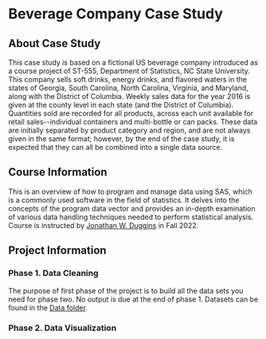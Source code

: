 # Beverage Company Case Study
## About Case Study
This case study is based on a fictional US beverage company introduced as a course project of ST-555, Department of Statistics, NC State  University. This company sells soft drinks, energy drinks, and flavored waters in the states of Georgia, South Carolina, North Carolina, Virginia, and Maryland, along with the District of Columbia. Weekly sales data for the year 2016 is given at the county level in each state (and the District of Columbia). Quantities sold are recorded for all products, across each unit available for retail sales--individual containers and multi-bottle or can packs. These data are initially separated by product category and region, and are not always given in the same format; however, by the end of the case study, it is expected that they can all be combined into a single data source.

## Course Information
This is an overview of how to program and manage data using SAS, which is a commonly used software in the field of statistics. It delves into the concepts of the program data vector and provides an in-depth examination of various data handling techniques needed to perform statistical analysis. Course is instructed by [Jonathan W. Duggins](https://jonathanduggins.com/books) in Fall 2022.


## Project Information
### Phase 1. Data Cleaning
The purpose of first phase of the project is to build all the data sets you need for phase two. No output is due at the end of phase 1. 
Datasets can be found in the [Data folder](https://github.com/amir-sadeghi-kh/Beverage-Company-Case-Study/tree/main/Beverage%20Company%20Dataset).



### Phase 2. Data Visualization



